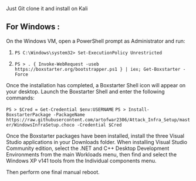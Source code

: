 Just Git clone it and install on Kali

## For Windows :

On the Windows VM, open a PowerShell prompt as Administrator and run:
1) ```PS C:\Windows\system32> Set-ExecutionPolicy Unrestricted```

2) ```PS > . { Invoke-WebRequest -useb https://boxstarter.org/bootstrapper.ps1 } | iex; Get-Boxstarter -Force```

Once the installation has completed, a Boxstarter Shell icon will appear on your desktop.  Launch the Boxstarter Shell and enter the following commands:

```PS > $Cred = Get-Credential $env:USERNAME```
```PS > Install-BoxstarterPackage -PackageName https://raw.githubusercontent.com/artofwar2306/Attack_Infra_Setup/master/WindowsInfraSetup.choco -Credential $Cred```

Once the Boxstarter packages have been installed, install the three Visual Studio applications in your Downloads folder.  When installing Visual Studio Community edition, select the .NET and C++ Desktop Development Environments from the main Workloads menu, then find and select the Windows XP v141 tools from the Individual components menu.

Then perform one final manual reboot.
